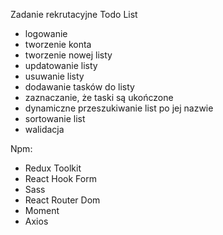 Zadanie rekrutacyjne Todo List

<ul><li>logowanie</li>
<li>tworzenie konta</li>
<li>tworzenie nowej listy</li>
<li>updatowanie listy</li>
<li>usuwanie listy</li>
<li>dodawanie tasków do listy</li>
<li>zaznaczanie, że taski są ukończone</li>
<li>dynamiczne przeszukiwanie list po jej nazwie</li>
<li>sortowanie list</li>
<li>walidacja</li>
</ul>

Npm:

<ul>
<li>Redux Toolkit</li>
<li>React Hook Form</li>
<li>Sass</li>
<li>React Router Dom</li>
<li>Moment</li>
<li>Axios</li>
</ul>
